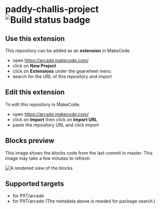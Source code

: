 # paddy-challis-project ![Build status badge](https://github.com/paddychallis/paddy-challis-project/workflows/MakeCode/badge.svg)



## Use this extension

This repository can be added as an **extension** in MakeCode.

* open https://arcade.makecode.com/
* click on **New Project**
* click on **Extensions** under the gearwheel menu
* search for the URL of this repository and import

## Edit this extension

To edit this repository in MakeCode.

* open https://arcade.makecode.com/
* click on **Import** then click on **Import URL**
* paste the repository URL and click import

## Blocks preview

This image shows the blocks code from the last commit in master.
This image may take a few minutes to refresh.

![A rendered view of the blocks](https://github.com/paddychallis/paddy-challis-project/raw/master/.makecode/blocks.png)

## Supported targets

* for PXT/arcade
* for PXT/arcade
(The metadata above is needed for package search.)

